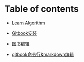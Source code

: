 # Table of contents

* [Learn Algorithm](README.md)
 - [Gitbook安装](one-array/two-sum.md)
* [图书编辑]()
 - [gitbook命令行&markdown编辑](two-map/two.md)

